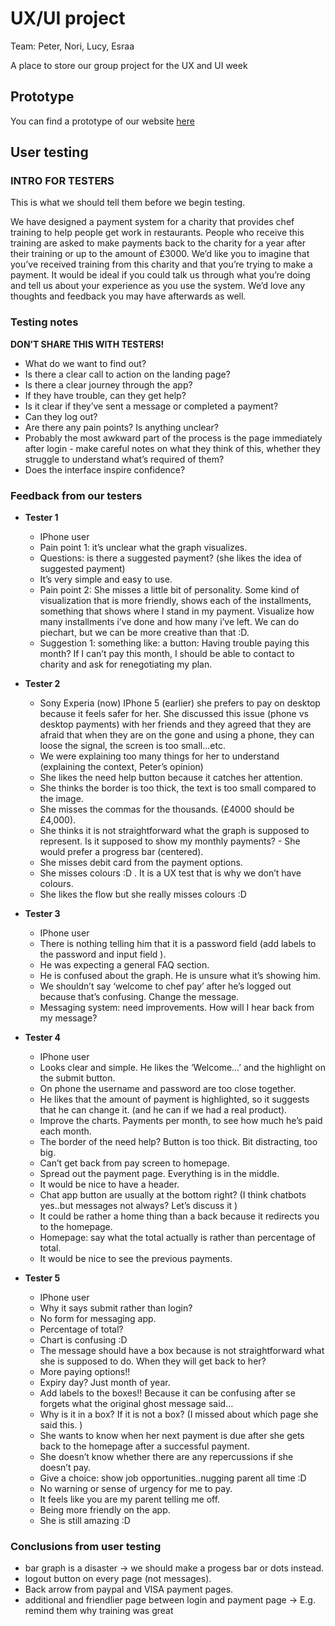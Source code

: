 # UX/UI project

Team: Peter, Nori, Lucy, Esraa

A place to store our group project for the UX and UI week

## Prototype

You can find a prototype of our website [here](https://xd.adobe.com/view/f3419bb3-0841-4780-8c34-6531d0a85d6e/)

## User testing 

### INTRO FOR TESTERS
This is what we should tell them before we begin testing.

We have designed a payment system for a charity that provides chef training to help people get work in restaurants.
People who receive this training are asked to make payments back to the charity for a year after their training or up to the amount of £3000.
We’d like you to imagine that you’ve received training from this charity and that you’re trying to make a payment.
It would be ideal if you could talk us through what you’re doing and tell us about your experience as you use the system. 
We’d love any thoughts and feedback you may have afterwards as well. 

### Testing notes

**DON’T SHARE THIS WITH TESTERS!**

- What do we want to find out?
- Is there a clear call to action on the landing page?
- Is there a clear journey through the app?
- If they have trouble, can they get help?
- Is it clear if they’ve sent a message or completed a payment?
- Can they log out?
- Are there any pain points? Is anything unclear?
- Probably the most awkward part of the process is the page immediately after login - make careful notes on what they think of this, whether they struggle to understand what’s required of them?
- Does the interface inspire confidence?

### Feedback from our testers

- **Tester 1**

  - IPhone user
  - Pain point 1: it’s unclear what the graph visualizes. 
  - Questions: is there a suggested payment? (she likes the idea of suggested payment)
  - It’s very simple and easy to use. 
  - Pain point 2: She misses a little bit of personality. Some kind of visualization that is more friendly, shows each of the installments, something that shows where I stand in my payment. Visualize how many installments i’ve done and how many i’ve left. We can do piechart, but we can be more creative than that :D. 
  - Suggestion 1: something like: a button: Having trouble paying this month? If  I can’t pay this month, I should be able to contact to charity and ask for renegotiating my plan. 

- **Tester 2**

  - Sony Experia (now)  IPhone 5 (earlier) she prefers to pay on desktop because it feels safer for her.  She discussed this issue (phone vs desktop payments) with her friends and they agreed  that they are afraid that when they are on the gone and using a phone, they can loose the signal, the screen is too small...etc. 
  - We were explaining too many things for her to understand (explaining the context, Peter’s opinion)
  - She likes the need help button because it catches her attention.
  - She thinks the border is too thick, the text is too small compared to the image.
  - She misses the commas for the thousands. (£4000 should be £4,000).
  - She thinks it is not straightforward what the graph is supposed to represent. Is it supposed to show my monthly payments? - She would prefer a progress bar (centered).
  - She misses debit card from the payment options. 
  - She misses colours :D . It is a UX test that is why we don’t have colours.
  - She likes the flow but she really misses colours :D 

- **Tester 3**

  - IPhone user
  - There is nothing telling him that it is a password field (add labels to the password and input field ). 
  - He was expecting a general FAQ section.
  - He is confused about the graph. He is unsure what it’s showing him. 
  - We shouldn’t say ‘welcome to chef pay’ after he’s logged out because that’s confusing. Change the message.
  - Messaging system: need improvements. How will I hear back from my message?

- **Tester 4**

  - IPhone user
  - Looks clear and simple. He likes the ‘Welcome…’ and the highlight on the submit button.
  - On phone the username and password are too close together.
  - He likes that the amount of payment is highlighted, so it suggests that he can change it. (and he can if we had a real product).
  - Improve the charts. Payments per month, to see how much he’s paid each month.
  - The border of the need help? Button is too thick. Bit distracting, too big.
  - Can’t get back from pay screen to homepage.
  - Spread out the payment page. Everything is in the middle.
  - It would be nice to have a header.
  - Chat app button are usually at the bottom right? (I think chatbots yes..but messages not always? Let’s discuss it )
  - It could be rather a home thing than a back because it redirects you to the homepage.
  - Homepage: say what the total actually is rather than percentage of total.
  - It would be nice to see the previous payments. 

- **Tester 5** 

  - IPhone user
  - Why it says submit rather than login?
  - No form for messaging app.
  - Percentage of total? 
  - Chart is confusing :D
  - The message should have a box because is not straightforward what she is supposed to do. When they will get back to her?
  - More paying options!!
  - Expiry day?  Just month of year.
  - Add labels to the boxes!! Because it can be confusing after se forgets what the original ghost message said…
  - Why is it in a box? If it is not a box? (I missed about which page she said this. )
  - She wants to know when her next payment is due after she gets back to the homepage after a successful payment.
  - She doesn’t know whether there are any repercussions if she doesn’t pay.
  - Give a choice: show job opportunities..nugging parent all time :D 
  - No warning or sense of urgency for me to pay.
  - It feels like you are my parent telling me off.
  - Being more friendly on the app.
  - She is still amazing :D 


### Conclusions from user testing

- bar graph is a disaster -> we should make a progess bar or dots instead.
- logout button on every page (not messages).
- Back arrow from paypal and VISA payment pages.
- additional and friendlier page between login and payment page -> E.g. remind them why training was great
